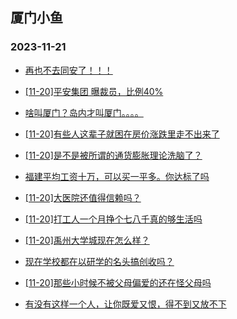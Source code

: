 ## 厦门小鱼 
### 2023-11-21

+ [再也不去同安了！！！](http://bbs.xmfish.com/read-htm-tid-18108569.html)

+ [[11-20]平安集团 曝裁员，比例40%](http://bbs.xmfish.com/read-htm-tid-18108559.html)

+ [啥叫厦门？岛内才叫厦门。。。。](http://bbs.xmfish.com/read-htm-tid-18108474.html)

+ [[11-20]有些人这辈子就困在房价涨跌里走不出来了](http://bbs.xmfish.com/read-htm-tid-18108489.html)

+ [[11-20]是不是被所谓的通货膨胀理论洗脑了？](http://bbs.xmfish.com/read-htm-tid-18108455.html)

+ [福建平均工资十万，可以买一平多。你达标了吗](http://bbs.xmfish.com/read-htm-tid-18108406.html)

+ [[11-20]大医院还值得信赖吗？](http://bbs.xmfish.com/read-htm-tid-18108375.html)

+ [[11-20]打工人一个月挣个七八千真的够生活吗](http://bbs.xmfish.com/read-htm-tid-18108684.html)

+ [[11-20]禹州大学城现在怎么样？](http://bbs.xmfish.com/read-htm-tid-18108579.html)

+ [现在学校都在以研学的名头搞创收吗？](http://bbs.xmfish.com/read-htm-tid-18108736.html)

+ [[11-20]那些小时候不被父母偏爱的还在怪父母吗](http://bbs.xmfish.com/read-htm-tid-18108467.html)

+ [有没有这样一个人，让你既爱又恨，得不到又放不下](http://bbs.xmfish.com/read-htm-tid-18108443.html)

